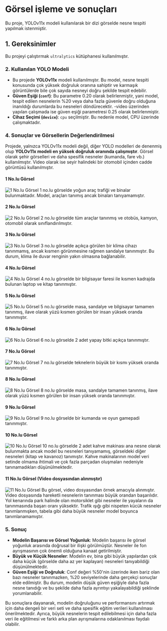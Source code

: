 # Görsel işleme ve sonuçları

Bu proje, YOLOv11x modeli kullanılarak bir dizi görselde nesne tespiti yapılmak istenmiştir.

## 1. Gereksinimler
Bu projeyi çalıştırmak `ultralytics` kütüphanesi kullanılmıştır.

### 2. Kullanılan YOLO Modeli
- Bu projede **YOLOv11x** modeli kullanılmıştır. Bu model, nesne tespiti konusunda çok yüksek doğruluk oranına sahiptir ve karmaşık görüntülerde bile çok sayıda nesneyi doğru şekilde tespit edebilir.
- **Güven Eşiği (`conf`)**: Bu parametre 0.20 olarak belirlenmiştir, yani model, tespit edilen nesnelerin %20 veya daha fazla güvenle doğru olduğuna inanıldığı durumlarda bu nesneleri döndürecektir. 
-video üzerinden yapılan çalışmada ise güven eşiği parametresi 0.25 olarak belirlenmiştir.
- **Cihaz Seçimi (`device`)**: `cpu` seçilmiştir. Bu nedenle model, CPU üzerinde çalışmaktadır. 

### 4. Sonuçlar ve Görsellerin Değerlendirilmesi
Projede, yalnızca YOLOv11x modeli değil, diğer YOLO modelleri de denenmiş olup **YOLOv11x modeli en yüksek doğruluk oranında çalışmıştır**. Görsel olarak şehir görselleri ve daha spesifik nesneler (kumanda, fare vb.) kullanılmıştır. Video olarak ise seyir halindeki bir otomobil içinden cadde görüntüsü kullanılmıştır.

#### 1 No.lu Görsel
![1 No.lu Görsel](photos/1.jpg)
1 no.lu görselde yoğun araç trafiği ve binalar bulunmaktadır. Model, araçları tanımış ancak binaları tanıyamamıştır.

#### 2 No.lu Görsel
![2 No.lu Görsel](photos/2.jpg)
2 no.lu görselde tüm araçlar tanınmış ve otobüs, kamyon, otomobil olarak sınıflandırılmıştır.

#### 3 No.lu Görsel
![3 No.lu Görsel](photos/3.jpg)
3 no.lu görselde açıkça görülen bir klima cihazı tanınmamış, ancak kısmen görünmesine rağmen sandalye tanınmıştır. Bu durum, klima ile duvar renginin yakın olmasına bağlanabilir.

#### 4 No.lu Görsel
![4 No.lu Görsel](photos/4.jpg)
4 no.lu görselde bir bilgisayar faresi ile kısmen kadrajda bulunan laptop ve kitap tanınmıştır.

#### 5 No.lu Görsel
![5 No.lu Görsel](photos/5.jpg)
5 no.lu görselde masa, sandalye ve bilgisayar tamamen tanınmış, ilave olarak yüzü kısmen görülen bir insan yüksek oranda tanınmıştır.

#### 6 No.lu Görsel
![6 No.lu Görsel](photos/6.jpg)
6 no.lu görselde 2 adet yapay bitki açıkça tanınmıştır.

#### 7 No.lu Görsel
![7 No.lu Görsel](photos/7.jpg)
7 no.lu görselde teknelerin büyük bir kısmı yüksek oranda tanınmıştır.

#### 8 No.lu Görsel
![8 No.lu Görsel](photos/8.jpg)
8 no.lu görselde masa, sandalye tamamen tanınmış, ilave olarak yüzü kısmen görülen bir insan yüksek oranda tanınmıştır.

#### 9 No.lu Görsel
![9 No.lu Görsel](photos/9.jpg)
9 no.lu görselde bir kumanda ve oyun gamepadi tanınmıştır.

#### 10 No.lu Görsel
![10 No.lu Görsel](photos/10.jpg)
10 no.lu görselde 2 adet kahve makinası ana nesne olarak bulunmakta ancak model bu nesneleri tanıyamamış, görseldeki diğer nesneleri (kitap ve kavanoz) tanımıştır. Kahve makinalarının model veri setinde olmama ihtimali ve çok fazla parçadan oluşmaları nedeniyle tanınamadıkları düşünülmektedir.

#### 11 No.lu Görsel (Video dosyasından alınmıştır)
![11 No.lu Görsel](photos/11.jpg)
Bu görsel, video dosyasından örnek amacıyla alınmıştır. Video dosyasında hareketli nesnelerin tanınması büyük orandan başarılıdır. Yol kenarında park halinde olan motorsiklet gibi nesneler ile yayaların da tanınmasında başarı oranı yüksektir. Trafik ışığı gibi nispeten kücük nesneler tanımlanmışken, tabela gibi daha büyük nesneler model boyunca tanımlanamamıştır. 


### 5. Sonuç
- **Modelin Başarısı ve Görsel Yoğunluk**: Modelin başarısı ile görsel yoğunluk arasında doğrusal bir ilişki görülmüştür. Nesneler ile fon ayrışmasının çok önemli olduğuna kanaat getirilmiştir.
- **Büyük ve Küçük Nesneler**: Modelin ev, bina gibi büyük yapılardan çok daha küçük (görselde daha az yer kaplayan) nesneleri tanıyabildiği düşünülmektedir.
- **Güven Eşiği ve Doğruluk**: Conf değeri %50'nin üzerinde iken bariz olan bazı nesneler tanınmazken, %20 seviyelerinde daha gerçekçi sonuçlar elde edilmiştir. Bu durum, modelin düşük güven eşiğiyle daha fazla nesne tanıdığı ve bu şekilde daha fazla ayrıntıyı yakalayabildiği şeklinde yorumlanabilir.

Bu sonuçlara dayanarak, modelin doğruluğunu ve performansını artırmak için daha dengeli bir veri seti ve daha spesifik eğitim verileri kullanılması önerilmektedir. Ayrıca, büyük nesnelerin tespit edilebilmesi için daha fazla veri ile eğitilmesi ve farklı arka plan ayrışmalarına odaklanılması faydalı olabilir.
